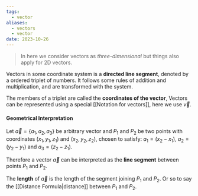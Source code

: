 ```yaml
---
tags:
  - vector
aliases:
  - vectors
  - vector
date: 2023-10-26
---
```

>In here we consider vectors as *three-dimensional* but things also apply for 2D vectors.

Vectors in some coordinate system is a **directed line segment**, denoted by a ordered triplet of numbers. It follows some rules of addition and multiplication, and are transformed with the system.

The members of a triplet are called the **coordinates of the vector**, Vectors can be represented using a special [[Notation for vectors]], here we use $\vec{v}$.

#### Geometrical Interpretation

Let $\vec{a} = \{a_{1}, a_{2}, a_{3}\}$ be arbitrary vector and $P_{1}$ and $P_{2}$ be two points with coordinates $(x_{1},y_{1},z_{1})$ and $(x_{2},y_{2},z_{2})$, chosen to satisfy: $a_{1}=(x_{2}-x_{1})$, $a_{2}=(y_{2}-y_{1})$ and $a_{3}=(z_{2}-z_{1})$.

Therefore a vector $\vec{a}$ can be interpreted as the **line segment** between points $P_{1}$ and $P_{2}$.

The **length** of $\vec{a}$ is the length of the segment joining $P_{1}$ and $P_{2}$. Or so to say the [[Distance Formula|distance]] between $P_{1}$ and $P_{2}$.

